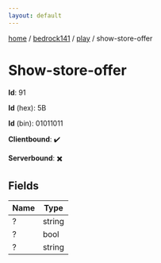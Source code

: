 ```yaml
---
layout: default
---
```


[home](/)  /  [bedrock141](/protocol/bedrock141)  /  [play](/protocol/bedrock141/play)  /  show-store-offer

# Show-store-offer

**Id**: 91

**Id** (hex): 5B

**Id** (bin): 01011011

**Clientbound**: ✔️

**Serverbound**: ✖️

## Fields

Name | Type
---|---
? | string
? | bool
? | string

